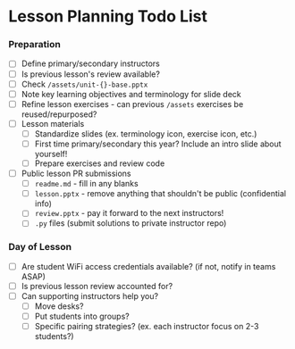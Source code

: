 # Lesson Planning Todo List

### Preparation
* [ ] Define primary/secondary instructors
* [ ] Is previous lesson's review available?
* [ ] Check `/assets/unit-{}-base.pptx`
* [ ] Note key learning objectives and terminology for slide deck
* [ ] Refine lesson exercises - can previous `/assets` exercises be reused/repurposed?
* [ ] Lesson materials
  * [ ] Standardize slides (ex. terminology icon, exercise icon, etc.)
  * [ ] First time primary/secondary this year? Include an intro slide about yourself!
  * [ ] Prepare exercises and review code
* [ ] Public lesson PR submissions
  * [ ] `readme.md` - fill in any blanks
  * [ ] `lesson.pptx` - remove anything that shouldn't be public (confidential info)
  * [ ] `review.pptx` - pay it forward to the next instructors!
  * [ ] `.py` files (submit solutions to private instructor repo)

### Day of Lesson
* [ ] Are student WiFi access credentials available? (if not, notify in teams ASAP)
* [ ] Is previous lesson review accounted for?
* [ ] Can supporting instructors help you?
  * [ ] Move desks?
  * [ ] Put students into groups?
  * [ ] Specific pairing strategies? (ex. each instructor focus on 2-3 students?)